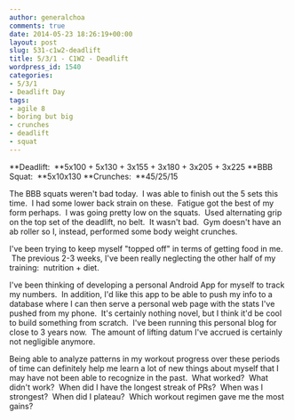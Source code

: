 ```yaml
---
author: generalchoa
comments: true
date: 2014-05-23 18:26:19+00:00
layout: post
slug: 531-c1w2-deadlift
title: 5/3/1 - C1W2 - Deadlift
wordpress_id: 1540
categories:
- 5/3/1
- Deadlift Day
tags:
- agile 8
- boring but big
- crunches
- deadlift
- squat
---
```


**Deadlift:  **5x100 + 5x130 + 3x155 + 3x180 + 3x205 + 3x225
**BBB Squat:  **5x10x130
**Crunches:  **45/25/15

The BBB squats weren't bad today.  I was able to finish out the 5 sets this time.  I had some lower back strain on these.  Fatigue got the best of my form perhaps.  I was going pretty low on the squats.  Used alternating grip on the top set of the deadlift, no belt.  It wasn't bad.  Gym doesn't have an ab roller so I, instead, performed some body weight crunches.

I've been trying to keep myself "topped off" in terms of getting food in me.  The previous 2-3 weeks, I've been really neglecting the other half of my training:  nutrition + diet.

I've been thinking of developing a personal Android App for myself to track my numbers.  In addition, I'd like this app to be able to push my info to a database where I can then serve a personal web page with the stats I've pushed from my phone.  It's certainly nothing novel, but I think it'd be cool to build something from scratch.  I've been running this personal blog for close to 3 years now.  The amount of lifting datum I've accrued is certainly not negligible anymore.

Being able to analyze patterns in my workout progress over these periods of time can definitely help me learn a lot of new things about myself that I may have not been able to recognize in the past.  What worked?  What didn't work?  When did I have the longest streak of PRs?  When was I strongest?  When did I plateau?  Which workout regimen gave me the most gains?
